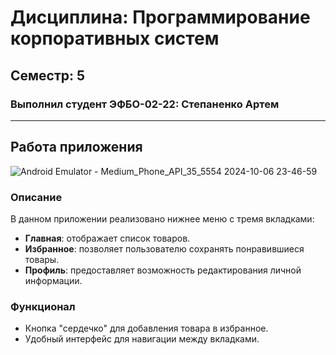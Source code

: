 # Дисциплина: Программирование корпоративных систем
## Семестр: 5

### Выполнил студент ЭФБО-02-22: Степаненко Артем

---

## Работа приложения

![Android Emulator - Medium_Phone_API_35_5554 2024-10-06 23-46-59](https://github.com/user-attachments/assets/66718467-e527-4d3c-a383-f73486720bed)

### Описание

В данном приложении реализовано нижнее меню с тремя вкладками:
- **Главная**: отображает список товаров.
- **Избранное**: позволяет пользователю сохранять понравившиеся товары.
- **Профиль**: предоставляет возможность редактирования личной информации.

### Функционал

- Кнопка "сердечко" для добавления товара в избранное.
- Удобный интерфейс для навигации между вкладками.

